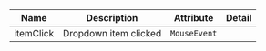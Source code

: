 | Name       | Description                   | Attribute        | Detail |
|------------|-------------------------------|------------------|--------|
|itemClick| Dropdown item clicked | `MouseEvent`
